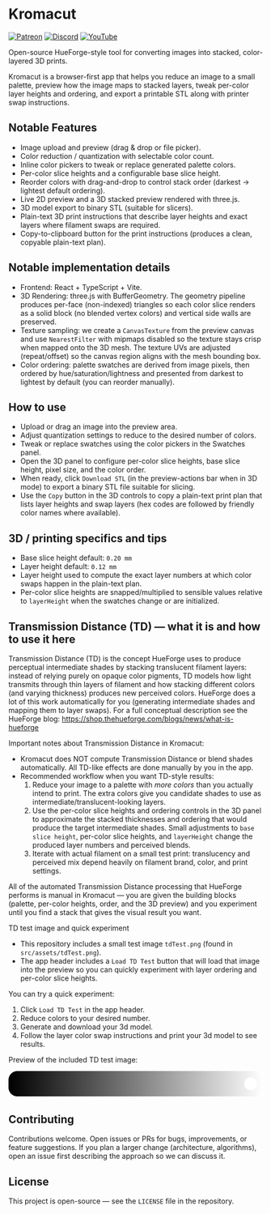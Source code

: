 # Kromacut

[![Patreon](https://img.shields.io/badge/Patreon-Support-orange?logo=patreon&logoColor=white)](https://www.patreon.com/cw/vycdev) [![Discord](https://img.shields.io/badge/Discord-Join%20Chat-5865F2?logo=discord&logoColor=white)](https://discord.gg/nU63sFMcnX) [![YouTube](https://img.shields.io/badge/YouTube-@vycdev-red?logo=youtube&logoColor=white)](https://www.youtube.com/@vycdev)

Open-source HueForge-style tool for converting images into stacked, color-layered 3D prints.

Kromacut is a browser-first app that helps you reduce an image to a small palette, preview how the image maps to stacked layers, tweak per-color layer heights and ordering, and export a printable STL along with printer swap instructions.

## Notable Features

- Image upload and preview (drag & drop or file picker).
- Color reduction / quantization with selectable color count.
- Inline color pickers to tweak or replace generated palette colors.
- Per-color slice heights and a configurable base slice height.
- Reorder colors with drag-and-drop to control stack order (darkest → lightest default ordering).
- Live 2D preview and a 3D stacked preview rendered with three.js.
- 3D model export to binary STL (suitable for slicers).
- Plain-text 3D print instructions that describe layer heights and exact layers where filament swaps are required.
- Copy-to-clipboard button for the print instructions (produces a clean, copyable plain-text plan).

## Notable implementation details

- Frontend: React + TypeScript + Vite.
- 3D Rendering: three.js with BufferGeometry. The geometry pipeline produces per-face (non-indexed) triangles so each color slice renders as a solid block (no blended vertex colors) and vertical side walls are preserved.
- Texture sampling: we create a `CanvasTexture` from the preview canvas and use `NearestFilter` with mipmaps disabled so the texture stays crisp when mapped onto the 3D mesh. The texture UVs are adjusted (repeat/offset) so the canvas region aligns with the mesh bounding box.
- Color ordering: palette swatches are derived from image pixels, then ordered by hue/saturation/lightness and presented from darkest to lightest by default (you can reorder manually).


## How to use

- Upload or drag an image into the preview area.
- Adjust quantization settings to reduce to the desired number of colors.
- Tweak or replace swatches using the color pickers in the Swatches panel.
- Open the 3D panel to configure per-color slice heights, base slice height, pixel size, and the color order.
- When ready, click `Download STL` (in the preview-actions bar when in 3D mode) to export a binary STL file suitable for slicing.
- Use the `Copy` button in the 3D controls to copy a plain-text print plan that lists layer heights and swap layers (hex codes are followed by friendly color names where available).

## 3D / printing specifics and tips

- Base slice height default: `0.20 mm`
- Layer height default: `0.12 mm`
- Layer height used to compute the exact layer numbers at which color swaps happen in the plain-text plan. 
- Per-color slice heights are snapped/multiplied to sensible values relative to `layerHeight` when the swatches change or are initialized.

## Transmission Distance (TD) — what it is and how to use it here

Transmission Distance (TD) is the concept HueForge uses to produce perceptual intermediate shades by stacking translucent filament layers: instead of relying purely on opaque color pigments, TD models how light transmits through thin layers of filament and how stacking different colors (and varying thickness) produces new perceived colors. HueForge does a lot of this work automatically for you (generating intermediate shades and mapping them to layer swaps). For a full conceptual description see the HueForge blog: https://shop.thehueforge.com/blogs/news/what-is-hueforge

Important notes about Transmission Distance in Kromacut:

- Kromacut does NOT compute Transmission Distance or blend shades automatically. All TD-like effects are done manually by you in the app.
- Recommended workflow when you want TD-style results:
	1. Reduce your image to a palette with *more colors* than you actually intend to print. The extra colors give you candidate shades to use as intermediate/translucent-looking layers.
	2. Use the per-color slice heights and ordering controls in the 3D panel to approximate the stacked thicknesses and ordering that would produce the target intermediate shades. Small adjustments to `base slice height`, per-color slice heights, and `layerHeight` change the produced layer numbers and perceived blends.
	3. Iterate with actual filament on a small test print: translucency and perceived mix depend heavily on filament brand, color, and print settings.

All of the automated Transmission Distance processing that HueForge performs is manual in Kromacut — you are given the building blocks (palette, per-color heights, order, and the 3D preview) and you experiment until you find a stack that gives the visual result you want.

TD test image and quick experiment

- This repository includes a small test image `tdTest.png` (found in `src/assets/tdTest.png`).
- The app header includes a `Load TD Test` button that will load that image into the preview so you can quickly experiment with layer ordering and per-color slice heights.

You can try a quick experiment:

1. Click `Load TD Test` in the app header.
2. Reduce colors to your desired number.
3. Generate and download your 3d model. 
4. Follow the layer color swap instructions and print your 3d model to see results.  

Preview of the included TD test image:

![TD Test Image](src/assets/tdTest.png)

## Contributing

Contributions welcome. Open issues or PRs for bugs, improvements, or feature suggestions. If you plan a larger change (architecture, algorithms), open an issue first describing the approach so we can discuss it.

## License

This project is open-source — see the `LICENSE` file in the repository.
